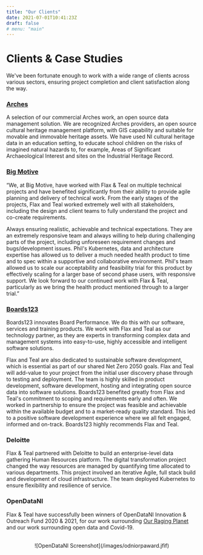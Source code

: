 ```yaml
---
title: "Our Clients"
date: 2021-07-01T10:41:23Z
draft: false
# menu: "main"
---
```

# Clients & Case Studies
We've been fortunate enough to work with a wide range of clients across various sectors, ensuring project completion and client satisfaction along the way. 

### [Arches](/pages/arches-work)
A selection of our commercial Arches work, an open source data management solution. We are recognized Arches providers, an open source cultural heritage management
platform, with GIS capability and suitable for movable and immovable heritage assets. We have used NI cultural heritage data in an education setting, to educate school children on the risks of imagined natural hazards to, for example, Areas of Significant Archaeological Interest and sites on the Industrial Heritage Record.

### [Big Motive](https://www.bigmotive.com/) 

“We, at Big Motive, have worked with Flax & Teal on multiple technical projects and have benefited significantly from their ability to provide agile planning and delivery of technical work. From the early stages of the projects, Flax and Teal worked extremely well with all stakeholders, including the design and client teams to fully understand the project and co-create requirements. <br>

Always ensuring realistic, achievable and technical expectations. They are an extremely responsive team and always willing to help during challenging parts of the project, including unforeseen requirement changes and bugs/development issues. Phil's Kubernetes, data and architecture expertise has allowed us to deliver a much needed health product to time and to spec within a supportive and collaborative environment. Phil's team allowed us to scale our acceptability and feasibility trial for this product by effectively scaling for a larger base of second phase users, with responsive support. We look forward to our continued work with Flax & Teal, particularly as we bring the health product mentioned through to a larger trial.” </br>

### [Boards123](http://boards123.com) 

Boards123 innovates Board Performance. We do this with our software, services and training products. 
We work with Flax and Teal as our technology partner, as they are experts in transforming complex data and management systems into easy-to-use, highly accessible and intelligent software solutions. <br>

Flax and Teal are also dedicated to sustainable software development, which is essential as part of our shared Net Zero 2050 goals. Flax and Teal will add-value to your project from the initial user discovery phase through to testing and deployment. The team is highly skilled in product development, software development, hosting and integrating open source data into software solutions. Boards123 benefited greatly from Flax and Teal's commitment to scoping and requirements early and often. We worked in partnership to ensure the project was feasible and achievable within the available budget and to a market-ready quality standard. This led to a positive software development experience where we all felt engaged, informed and on-track. Boards123 highly recommends Flax and Teal. </br>

### Deloitte
Flax & Teal partnered with Deloitte to build an enterprise-level data gathering Human Resources platform. The digital transformation project changed the way resources are managed by quantifying time allocated to various departments. This project involved an iterative Agile, full stack build and development of cloud infrastructure. The team deployed Kubernetes to ensure flexibility and resilience of service. 

### OpenDataNI
Flax & Teal have successfully been winners of OpenDataNI Innovation & Outreach Fund 2020 & 2021, for our work surrounding [Our Raging Planet](https://ourragingplanet.com) and our work surrounding open data and Covid-19. 
<center>
<br> ![OpenDataNI Screenshot](/images/odniorpaward.jfif)</br>
</center>
